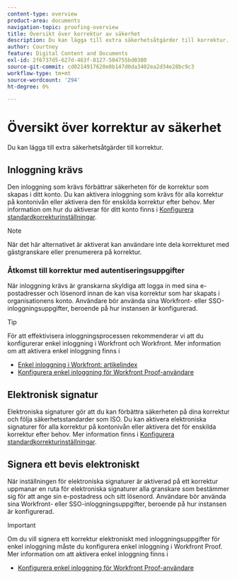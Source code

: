 ```yaml
---
content-type: overview
product-area: documents
navigation-topic: proofing-overview
title: Översikt över korrektur av säkerhet
description: Du kan lägga till extra säkerhetsåtgärder till korrektur.
author: Courtney
feature: Digital Content and Documents
exl-id: 2f6737d5-627d-463f-8127-504755bd0380
source-git-commit: cd0214917620e0b147d0da3402ea2d34e28bc9c3
workflow-type: tm+mt
source-wordcount: '294'
ht-degree: 0%

---
```


# Översikt över korrektur av säkerhet

Du kan lägga till extra säkerhetsåtgärder till korrektur.

## Inloggning krävs

Den inloggning som krävs förbättrar säkerheten för de korrektur som skapas i ditt konto. Du kan aktivera inloggning som krävs för alla korrektur på kontonivån eller aktivera den för enskilda korrektur efter behov. Mer information om hur du aktiverar för ditt konto finns i [Konfigurera standardkorrekturinställningar](/help/quicksilver/administration-and-setup/manage-workfront/configure-proofing/configure-default-proof-settings.md).

>[!NOTE]
>
>När det här alternativet är aktiverat kan användare inte dela korrekturet med gästgranskare eller prenumerera på korrektur.

### Åtkomst till korrektur med autentiseringsuppgifter

När inloggning krävs är granskarna skyldiga att logga in med sina e-postadresser och lösenord innan de kan visa korrektur som har skapats i organisationens konto. Användare bör använda sina Workfront- eller SSO-inloggningsuppgifter, beroende på hur instansen är konfigurerad.

>[!TIP]
>
>För att effektivisera inloggningsprocessen rekommenderar vi att du konfigurerar enkel inloggning i Workfront och Workfront. Mer information om att aktivera enkel inloggning finns i
>
>* [Enkel inloggning i Workfront: artikelindex](../../../administration-and-setup/add-users/single-sign-on/single-sign-on.md)
>* [Konfigurera enkel inloggning för Workfront Proof-användare](../../../workfront-proof/wp-acct-admin/account-settings/configure-sso-for-wp-users.md)

## Elektronisk signatur

Elektroniska signaturer gör att du kan förbättra säkerheten på dina korrektur och följa säkerhetsstandarder som ISO. Du kan aktivera elektroniska signaturer för alla korrektur på kontonivån eller aktivera det för enskilda korrektur efter behov. Mer information finns i [Konfigurera standardkorrekturinställningar](/help/quicksilver/administration-and-setup/manage-workfront/configure-proofing/configure-default-proof-settings.md).

## Signera ett bevis elektroniskt

När inställningen för elektroniska signaturer är aktiverad på ett korrektur uppmanar en ruta för elektroniska signaturer alla granskare som bestämmer sig för att ange sin e-postadress och sitt lösenord. Användare bör använda sina Workfront- eller SSO-inloggningsuppgifter, beroende på hur instansen är konfigurerad.

>[!IMPORTANT]
>
>Om du vill signera ett korrektur elektroniskt med inloggningsuppgifter för enkel inloggning måste du konfigurera enkel inloggning i Workfront Proof. Mer information om att aktivera enkel inloggning finns i
>
>* [Konfigurera enkel inloggning för Workfront Proof-användare](../../../workfront-proof/wp-acct-admin/account-settings/configure-sso-for-wp-users.md)
